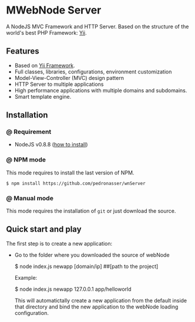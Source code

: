 MWebNode Server 
========

A NodeJS MVC Framework and HTTP Server. Based on the structure of the world's best PHP Framework: [Yii](http://yiiframework.com).

## Features

 - Based on [Yii Framework](http://yiiframework.com).
 - Full classes, libraries, configurations, environment customization
 - Model-View-Controller (MVC) design pattern
 - HTTP Server to multiple applications
 - High performance applications with multiple domains and subdomains.
 - Smart template engine.

## Installation

### @ Requirement

 - NodeJS v0.8.8 ([how to install](https://github.com/joyent/node))

### @ NPM mode

 This mode requires to install the last version of NPM.

    $ npm install https://github.com/pedronasser/wnServer

### @ Manual mode

 This mode requires the installation of `git` or just download the source.

## Quick start and play

 The first step is to create a new application:
 
 - Go to the folder where you downloaded the source of webNode

    $ node index.js newapp [domain/ip] ##[path to the project]

   Example:

    $ node index.js newapp 127.0.0.1 app/helloworld
   
   This will automatictally create a new application from the default inside that directory and bind the new application to the webNode loading configuration.

